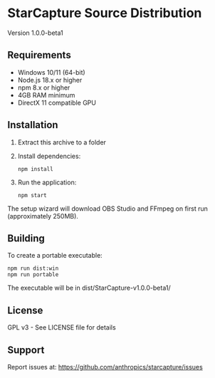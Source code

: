 # StarCapture Source Distribution

Version 1.0.0-beta1

## Requirements

- Windows 10/11 (64-bit)
- Node.js 18.x or higher
- npm 8.x or higher
- 4GB RAM minimum
- DirectX 11 compatible GPU

## Installation

1. Extract this archive to a folder

2. Install dependencies:
   ```
   npm install
   ```

3. Run the application:
   ```
   npm start
   ```

The setup wizard will download OBS Studio and FFmpeg on first run (approximately 250MB).

## Building

To create a portable executable:

```
npm run dist:win
npm run portable
```

The executable will be in dist/StarCapture-v1.0.0-beta1/

## License

GPL v3 - See LICENSE file for details

## Support

Report issues at: https://github.com/anthropics/starcapture/issues
